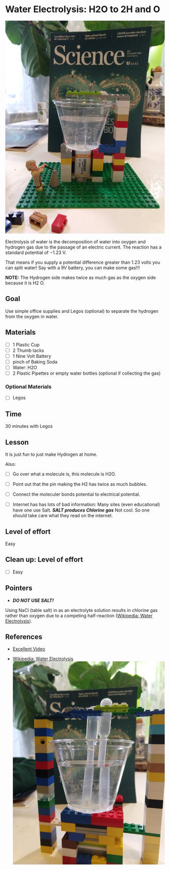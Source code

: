 # Water Electrolysis: H2O to 2H and O
![H2O Lego](./images/H2O_Lego_2.jpg ) 

Electrolysis of water is the decomposition of water into oxygen and hydrogen gas due to the passage of an electric current. The reaction has a standard potential of −1.23 V.

 That means if you supply a potential difference greater than 1.23 volts you can split water!  Say with a 9V battery, you can make some gas!!!

 **NOTE:**  The Hydrogen side makes twice as much gas as the oxygen side because it is H2  O.  

## Goal
Use simple office supplies and Legos (optional) to separate the hydrogen from the oxygen in water.

## Materials
- [ ] 1 Plastic Cup
- [ ] 2 Thumb tacks
- [ ] 1 Nine Volt Battery
- [ ] pinch of Baking Soda
- [ ] Water: H2O
- [ ] 2 Plastic Pipettes or empty water bottles (optional if collecting the gas)

### Optional Materials
- [ ] Legos

## Time
30 minutes with Legos

## Lesson
It is just fun to just make Hydrogen at home.

Also:
- [ ] Go over what a molecule is, this molecule is H2O.
- [ ] Point out that the pin making the H2 has twice as much bubbles.
- [ ] Connect the moleculer bonds potential to electrical potential.  
- [ ] Internet has has lots of bad information: Many sites (even educational) have one use Salt.  ***SALT produces Chlorine gas*** Not cool.  So one should take care what they read on the internet.


## Level of effort
Easy

## Clean up: Level of effort
- [ ] Easy

## Pointers

* ***DO NOT USE SALT!***

Using NaCl (table salt) in as an electrolyte solution results in chlorine gas rather than oxygen due to a competing half-reaction ([Wikipedia: Water Electrolysis](https://en.wikipedia.org/wiki/Electrolysis_of_water)).


## References
* [Excellent Video](https://www.youtube.com/watch?v=HQ9Fhd7P_HA)

* [Wikipedia: Water Electrolysis](https://en.wikipedia.org/wiki/Electrolysis_of_water)
![H2O Lego](./images/H2O_Lego.jpg )
